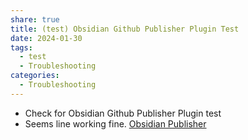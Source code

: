 ```yaml
---
share: true
title: (test) Obsidian Github Publisher Plugin Test
date: 2024-01-30
tags:
  - test
  - Troubleshooting
categories:
  - Troubleshooting
---
```


- Check for Obsidian Github Publisher Plugin test
- Seems line working fine.
[Obsidian Publisher](https://obsidian-publisher.netlify.app/plugin/)


